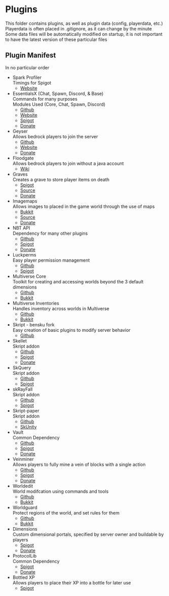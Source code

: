 # Plugins

This folder contains plugins, as well as plugin data (config, playerdata, etc.)  
Playerdata is often placed in .gitignore, as it can change by the minute  
Some data files will be automatically modified on startup, it is not important to have the latest version of these particular files  

## Plugin Manifest

In no particular order

- Spark Profiler
  <br> Timings for Spigot
  - [Website](https://spark.lucko.me/download)
- EssentialsX (Chat, Spawn, Discord, & Base)
  <br>Commands for many purposes
  <br>Modules Used (Core, Chat, Spawn, Discord)
  - [Github](https://github.com/EssentialsX/Essentials)
  - [Website](https://essentialsx.net/downloads.html)
  - [Spigot](https://www.spigotmc.org/resources/essentialsx.9089/)
  - [Donate](https://www.patreon.com/essentialsx)
- Geyser
  <br>Allows bedrock players to join the server
  - [Github](https://github.com/GeyserMC/Geyser)
  - [Website](https://geysermc.org/)
  - [Donate](https://patreon.com/GeyserMC)
- Floodgate
  <br>Allows bedrock players to join without a java account
  - [Wiki](https://github.com/GeyserMC/Geyser/wiki/Floodgate)
- Graves
  <br>Creates a grave to store player items on death
  - [Spigot](https://www.spigotmc.org/resources/graves.74208/)
  - [Source](https://gitlab.com/ranull/minecraft/graves)
  - [Donate](https://www.buymeacoffee.com/ranull)
- Imagemaps
  <br>Allows images to placed in the game world through the use of maps
  - [Bukkit](https://dev.bukkit.org/projects/imagemaps)
  - [Source](https://github.com/SydMontague/ImageMaps)
  - [Donate](http://paypal.me/sydmontague)
- NBT API
  <br>Dependency for many other plugins
  - [Github](https://github.com/tr7zw/Item-NBT-API)
  - [Spigot](https://www.spigotmc.org/resources/nbt-api.7939/)
  - [Donate](https://tr7zw.dev/donate/)
- Luckperms
  <br>Easy player permission management
  - [Github](https://github.com/lucko/LuckPerms)
  - [Spigot](https://www.spigotmc.org/resources/luckperms.28140/)
- Multiverse Core
  <br>Toolkit for creating and accessing worlds beyond the 3 default dimensions
  - [Github](https://github.com/Multiverse/Multiverse-Core)
  - [Bukkit](https://dev.bukkit.org/projects/multiverse-core)
- Multiverse Inventories
  <br>Handles inventory across worlds in Multiverse
  - [Github](https://github.com/Multiverse/Multiverse-Core)
  - [Bukkit](https://dev.bukkit.org/projects/multiverse-inventories/)
- Skript - bensku fork
  <br>Easy creation of basic plugins to modify server behavior
  - [Github](https://github.com/SkriptLang/Skript)
- Skellet
  <br>Skript addon
  - [Github](https://github.com/TheLimeGlass/Skellett)
  - [Spigot](https://www.spigotmc.org/resources/skript-java-addon-skellett.34361/)
  - [Donate](https://www.paypal.com/cgi-bin/webscr?cmd=_donations&business=KVJSMPFZJX5Y6&lc=CA&item_name=Skellett&currency_code=CAD&bn=PP%2dDonationsBF%3abtn_donate_LG%2egif%3aNonHosted)
- SkQuery
  <br>Skript addon
  - [Github](https://github.com/SkQuery/SkQuery)
  - [Spigot](https://www.spigotmc.org/resources/skquery-1-9-1-16.36631/)
- skRayFall
  <br>Skript addon
  - [Github](https://github.com/eyesniper2/skRayFall)
  - [Spigot](https://www.spigotmc.org/resources/skrayfall.10012/)
- Skript-paper
  <br>Skript addon
  - [Github](https://github.com/ShaneBeee/Skript-Paper)
  - [SkUnity](https://forums.skunity.com/resources/skript-paper.709/)
- Vault
  <br>Common Dependency
  - [Github](https://github.com/milkbowl/Vault)
  - [Spigot](https://www.spigotmc.org/resources/vault.34315/)
  - [Donate](https://paypal.me/sleaker)
- Veinminer
  <br>Allows players to fully mine a vein of blocks with a single action
  - [Github](https://github.com/2008Choco/VeinMiner/)
  - [Spigot](https://www.spigotmc.org/resources/veinminer.12038/)
  - [Donate](https://paypal.me/2008Choco/)
- Worldedit
  <br>World modifcation using commands and tools
  - [Github](https://github.com/EngineHub/WorldEdit)
  - [Bukkit](https://dev.bukkit.org/projects/worldedit)
- Worldguard
  <br>Protect regions of the world, and set rules for them
  - [Github](https://github.com/enginehub/worldguard)
  - [Bukkit](https://dev.bukkit.org/projects/worldguard)
- Dimensions
  <br>Custom dimensional portals, specified by server owner and buildable by players
  - [Spigot](https://www.spigotmc.org/resources/dimensions-custom-portals.57542/)
  - [Donate](https://www.paypal.me/astaspastaGR)
- ProtocolLib
  <br>Common Dependency
  - [Spigot](https://www.spigotmc.org/resources/protocollib.1997/)
  - [Donate](https://paypal.me/dmulloy2)
- Bottled XP
  <br>Allows players to place their XP into a bottle for later use
  - [Spigot](https://www.spigotmc.org/resources/bottled-xp.107593/)
